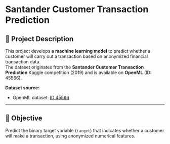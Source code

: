 # Santander Customer Transaction Prediction

## 📌 Project Description
This project develops a **machine learning model** to predict whether a customer will carry out a transaction based on anonymized financial transaction data.  
The dataset originates from the **Santander Customer Transaction Prediction** Kaggle competition (2019) and is available on **OpenML** (ID: 45566).

**Dataset source:**
- OpenML dataset: [ID 45566](https://www.openml.org/search?type=data&status=active&id=45566)

---

## 🎯 Objective
Predict the binary target variable (`target`) that indicates whether a customer will make a transaction, using anonymized numerical features.

